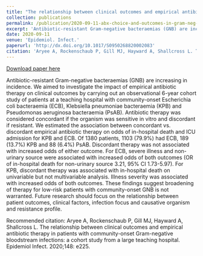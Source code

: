 ```yaml
---
title: "The relationship between clinical outcomes and empirical antibiotic therapy in patients with community-onset Gram-negative bloodstream infections: a cohort study from a large teaching hospital"
collection: publications
permalink: /publication/2020-09-11-abx-choice-and-outcomes-in-gram-neg-bact
excerpt: 'Antibiotic-resistant Gram-negative bacteraemias (GNB) are increasing in incidence. We aimed to investigate the impact of empirical antibiotic therapy on clinical outcomes by carrying out an observational 6-year cohort study of patients at a teaching hospital with community-onset Escherichia coli bacteraemia (ECB), Klebsiella pneumoniae bacteraemia (KPB) and Pseudomonas aeruginosa bacteraemia (PsAB). Antibiotic therapy was considered concordant if the organism was sensitive in vitro and discordant if resistant. We estimated the association between concordant vs. discordant empirical antibiotic therapy on odds of in-hospital death and ICU admission for KPB and ECB. Of 1380 patients, 1103 (79.9%) had ECB, 189 (13.7%) KPB and 88 (6.4%) PsAB. Discordant therapy was not associated with increased odds of either outcome. For ECB, severe illness and non-urinary source were associated with increased odds of both outcomes (OR of in-hospital death for non-urinary source 3.21, 95% CI 1.73-5.97). For KPB, discordant therapy was associated with in-hospital death on univariable but not multivariable analysis. Illness severity was associated with increased odds of both outcomes. These findings suggest broadening of therapy for low-risk patients with community-onset GNB is not warranted. Future research should focus on the relationship between patient outcomes, clinical factors, infection focus and causative organism and resistance profile.'
date: 2020-09-11
venue: 'Epidemiol. Infect.'
paperurl: 'http://dx.doi.org/10.1017/S0950268820002083'
citation: 'Aryee A, Rockenschaub P, Gill MJ, Hayward A, Shallcross L. The relationship between clinical outcomes and empirical antibiotic therapy in patients with community-onset Gram-negative bloodstream infections: a cohort study from a large teaching hospital. Epidemiol Infect. 2020;148: e225.'
---
```


<a href='http://dx.doi.org/10.1017/S0950268820002083'>Download paper here</a>

Antibiotic-resistant Gram-negative bacteraemias (GNB) are increasing in incidence. We aimed to investigate the impact of empirical antibiotic therapy on clinical outcomes by carrying out an observational 6-year cohort study of patients at a teaching hospital with community-onset Escherichia coli bacteraemia (ECB), Klebsiella pneumoniae bacteraemia (KPB) and Pseudomonas aeruginosa bacteraemia (PsAB). Antibiotic therapy was considered concordant if the organism was sensitive in vitro and discordant if resistant. We estimated the association between concordant vs. discordant empirical antibiotic therapy on odds of in-hospital death and ICU admission for KPB and ECB. Of 1380 patients, 1103 (79.9%) had ECB, 189 (13.7%) KPB and 88 (6.4%) PsAB. Discordant therapy was not associated with increased odds of either outcome. For ECB, severe illness and non-urinary source were associated with increased odds of both outcomes (OR of in-hospital death for non-urinary source 3.21, 95% CI 1.73-5.97). For KPB, discordant therapy was associated with in-hospital death on univariable but not multivariable analysis. Illness severity was associated with increased odds of both outcomes. These findings suggest broadening of therapy for low-risk patients with community-onset GNB is not warranted. Future research should focus on the relationship between patient outcomes, clinical factors, infection focus and causative organism and resistance profile.

Recommended citation: Aryee A, Rockenschaub P, Gill MJ, Hayward A, Shallcross L. The relationship between clinical outcomes and empirical antibiotic therapy in patients with community-onset Gram-negative bloodstream infections: a cohort study from a large teaching hospital. Epidemiol Infect. 2020;148: e225.